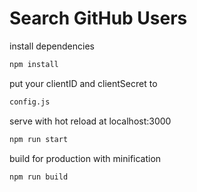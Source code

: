 # Search GitHub Users

install dependencies

```bash
npm install
```
put your clientID and clientSecret to

```bash
config.js
```
serve with hot reload at localhost:3000

```bash
npm run start
```
build for production with minification

```bash
npm run build
```
